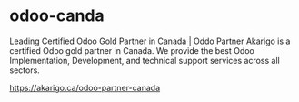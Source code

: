 # odoo-canda
Leading Certified Odoo Gold Partner in Canada | Oddo Partner
Akarigo is a certified Odoo gold partner in Canada. We provide the best Odoo Implementation, Development, and technical support services across all sectors.

https://akarigo.ca/odoo-partner-canada
